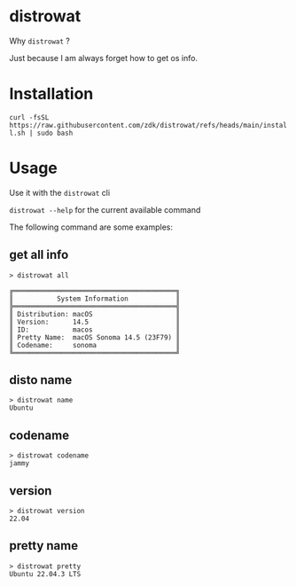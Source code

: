 # distrowat

Why `distrowat` ?

Just because I am always forget how to get os info.

# Installation

`curl -fsSL https://raw.githubusercontent.com/zdk/distrowat/refs/heads/main/install.sh | sudo bash`

# Usage

Use it with the `distrowat` cli

`distrowat --help` for the current available command

The following command are some examples:

## get all info

```
> distrowat all

╔═════════════════════════════════════════╗
║           System Information            ║
╠═════════════════════════════════════════╣
║ Distribution: macOS                     ║
║ Version:      14.5                      ║
║ ID:           macos                     ║
║ Pretty Name:  macOS Sonoma 14.5 (23F79) ║
║ Codename:     sonoma                    ║
╚═════════════════════════════════════════╝

```

## disto name

```
> distrowat name
Ubuntu
```

## codename

```
> distrowat codename
jammy
```

## version

```
> distrowat version
22.04
```

## pretty name

```
> distrowat pretty
Ubuntu 22.04.3 LTS
```
